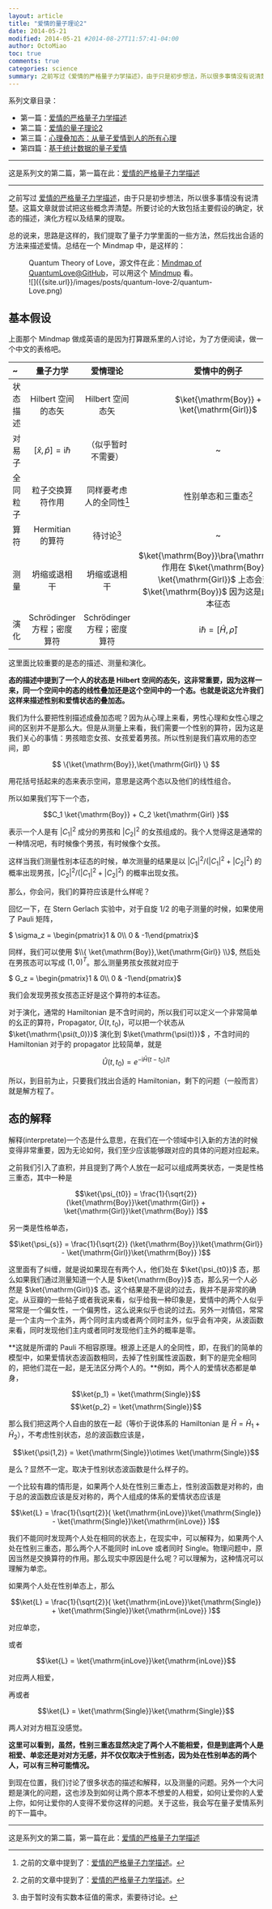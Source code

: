 ```yaml
---
layout: article
title: "爱情的量子理论2"
date: 2014-05-21
modified: 2014-05-21 #2014-08-27T11:57:41-04:00
author: OctoMiao
toc: true
comments: true
categories: science
summary: 之前写过《爱情的严格量子力学描述》，由于只是初步想法，所以很多事情没有说清楚。这篇文章就尝试把这些概念弄清楚。所要讨论的大致包括主要假设的确定，状态的描述，演化方程以及结果的提取。
---
```




$$\newcommand{\bra}[1]{\left\langle #1\right|}
\newcommand{\ket}[1]{\left| #1\right\rangle}
\newcommand{\braket}[2]{\langle #1 \mid #2 \rangle}$$


系列文章目录：
* 第一篇：[爱情的严格量子力学描述](quantum-love.html)
* 第二篇：[爱情的量子理论2](quantum-love-2.html})
* 第三篇：[心理叠加态：从量子爱情到人的所有心理](from-quantum-love-to-quantum-psychology.html)
* 第四篇：[基于统计数据的量子爱情](quantum-psychology-cognition-and-statistics.html)


-----

这是系列文的第二篇，第一篇在此：[爱情的严格量子力学描述](http://multiverse.lamost.org/blog/6207)

------

之前写过 [爱情的严格量子力学描述](http://multiverse.lamost.org/blog/6207)，由于只是初步想法，所以很多事情没有说清楚。这篇文章就尝试把这些概念弄清楚。所要讨论的大致包括主要假设的确定，状态的描述，演化方程以及结果的提取。

总的说来，思路是这样的，我们提取了量子力学里面的一些方法，然后找出合适的方法来描述爱情。总结在一个 Mindmap 中，是这样的：


<figure markdown="1">
<figcaption>
Quantum Theory of Love，源文件在此：<a href="https://raw.github.com/emptymalei/QuantumLove/master/mindmap/quantumLove.mup">Mindmap of QuantumLove@GitHub</a>，可以用这个 <a href="http://www.mindmup.com/">Mindmup</a> 看。
</figcaption>
![]({{site.url}}/images/posts/quantum-love-2/quantum-Love.png)
</figure>


## 基本假设

上面那个 Mindmap 做成英语的是因为打算跟系里的人讨论，为了方便阅读，做一个中文的表格吧。

|  ~            |  量子力学           |     爱情理论  |   爱情中的例子    | 
|:------------- |:-----------------:|:------------:|:---------------:|
|   状态描述     |  Hilbert 空间的态矢  | Hilbert 空间态矢 | $\ket{\mathrm{Boy}} + \ket{\mathrm{Girl}}$  |
|     对易子     |  $[\hat x, \hat p]=\mathrm i \hbar$      |   （似乎暂时不需要） | ~ |
|     全同粒子   |  粒子交换算符作用      |  同样要考虑人的全同性[^1]  | 性别单态和三重态[^1]  |
|     算符      |  Hermitian 的算符   |  待讨论[^2]   |   ~   |
|   测量         |     坍缩或退相干    |  坍缩或退相干   |  $\ket{\mathrm{Boy}}\bra{\mathrm{Boy}}$ 作用在 $\ket{\mathrm{Boy}} + \ket{\mathrm{Girl}}$ 上态会变成 $\ket{\mathrm{Boy}}$ 因为这是此算符的本征态  |
|  演化  |  Schrödinger 方程；密度算符  |  Schrödinger 方程；密度算符  | $\mathrm i \hbar = [\hat H, \hat \rho]$  |


这里面比较重要的是态的描述、测量和演化。

**态的描述中提到了一个人的状态是 Hilbert 空间的态矢，这非常重要，因为这样一来，同一个空间中的态的线性叠加还是这个空间中的一个态。也就是说这允许我们这样来描述性别和爱情状态的叠加态。**

我们为什么要把性别描述成叠加态呢？因为从心理上来看，男性心理和女性心理之间的区别并不是那么大。但是从测量上来看，我们需要一个性别的算符，因为这是我们关心的事情：男孩暗恋女孩、女孩爱着男孩。所以性别是我们喜欢用的态空间，即 

$$ \{\ket{\mathrm{Boy}},\ket{\mathrm{Girl}} \} $$

用花括号括起来的态来表示空间，意思是这两个态以及他们的线性组合。

所以如果我们写下一个态，

$$C_1 \ket{\mathrm{Boy}} + C_2 \ket{\mathrm{Girl} }$$

表示一个人是有 $|C_1|^2$ 成分的男孩和 $|C_2|^2$ 的女孩组成的。我个人觉得这是通常的一种情况吧，有时候像个男孩，有时候像个女孩。

这样当我们测量性别本征态的时候，单次测量的结果是以 $|C_1|^2/(|C_1|^2 + |C_2|^2)$ 的概率出现男孩，$|C_2|^2/(|C_1|^2 + |C_2|^2)$ 的概率出现女孩。

那么，你会问，我们的算符应该是什么样呢？

回忆一下，在 Stern Gerlach 实验中，对于自旋 1/2 的电子测量的时候，如果使用了 Pauli 矩阵，

$ \sigma_z = \begin{pmatrix}1 & 0\\\\ 0 & -1\end{pmatrix}$

同样，我们可以使用 $\\{ \ket{\mathrm{Boy}},\ket{\mathrm{Girl}} \\}$, 然后处在男孩态可以写成 $(1,0)^T$。那么测量男孩女孩就对应于

$ G_z = \begin{pmatrix}1 & 0\\\\ 0 & -1\end{pmatrix}$

我们会发现男孩女孩态正好是这个算符的本征态。


对于演化，通常的 Hamiltonian 是不含时间的，所以我们可以定义一个非常简单的幺正的算符，Propagator, $\hat U(t,t_0)$，可以把一个状态从 $\ket{\mathrm{\psi(t_0)}}$ 演化到 $\ket{\mathrm{\psi(t)}}$ ，不含时间的 Hamiltonian 对于的 propagator 比较简单，就是 

$$\hat U(t,t_0) = e^{-\mathrm i \hat H (t-t_0)/t}$$

所以，到目前为止，只要我们找出合适的 Hamiltonian，剩下的问题（一般而言）就是解方程了。



## 态的解释

解释(interpretate)一个态是什么意思，在我们在一个领域中引入新的方法的时候变得非常重要，因为无论如何，我们至少应该能够跟对应的具体的问题对应起来。

之前我们引入了直积，并且提到了两个人放在一起可以组成两类状态，一类是性格三重态，其中一种是

$$\ket{\psi_{t0}} = \frac{1}{\sqrt{2}} (\ket{\mathrm{Boy}}\ket{\mathrm{Girl}} + \ket{\mathrm{Girl}}\ket{\mathrm{Boy}} )$$

另一类是性格单态，

$$\ket{\psi_{s}} = \frac{1}{\sqrt{2}} (\ket{\mathrm{Boy}}\ket{\mathrm{Girl}} - \ket{\mathrm{Girl}}\ket{\mathrm{Boy}} )$$

这里面有了纠缠，就是说如果现在有两个人，他们处在 $\ket{\psi_{t0}}$ 态，那么如果我们通过测量知道一个人是 $\ket{\mathrm{Boy}}$ 态，那么另一个人必然是 $\ket{\mathrm{Girl}}$ 态。这个结果是不是说的过去，我并不是非常的确定。从豆瓣的一些帖子或者我说来看，似乎给我一种印象是，爱情中的两个人似乎常常是一个偏女性，一个偏男性，这么说来似乎也说的过去。另外一对情侣，常常是一个主内一个主外，两个同时主内或者两个同时主外，似乎会有冲突，从波函数来看，同时发现他们主内或者同时发现他们主外的概率是零。

**这就是所谓的 Pauli 不相容原理。根源上还是人的全同性，即，在我们的简单的模型中，如果爱情状态波函数相同，去掉了性别属性波函数，剩下的是完全相同的，把他们混在一起，是无法区分两个人的。**例如，两个人的爱情状态都是单身，

$$\ket{p_1} = \ket{\mathrm{Single}}$$
$$\ket{p_2} = \ket{\mathrm{Single}}$$

那么我们把这两个人自由的放在一起（等价于说体系的 Hamiltonian 是 $\hat H = \hat H_1 + \hat H_2$），不考虑性别状态，总的波函数应该是，

$$\ket{\psi(1,2)} = \ket{\mathrm{Single}}\otimes \ket{\mathrm{Single}}$$

是么？显然不一定。取决于性别状态波函数是什么样子的。

一个比较有趣的情形是，如果两个人处在性别三重态上，性别波函数是对称的，由于总的波函数应该是反对称的，两个人组成的体系的爱情状态应该是

$$\ket{L} = \frac{1}{\sqrt{2}}( \ket{\mathrm{inLove}}\ket{\mathrm{Single}} - \ket{\mathrm{Single}}\ket{\mathrm{inLove}} )$$

我们不能同时发现两个人处在相同的状态上，在现实中，可以解释为，如果两个人处在性别三重态，那么两个人不能同时 inLove 或者同时 Single。物理问题中，原因当然是交换算符的作用。那么现实中原因是什么呢？可以理解为，这种情况可以理解为单恋。

如果两个人处在性别单态上，那么

$$\ket{L} = \frac{1}{\sqrt{2}}( \ket{\mathrm{inLove}}\ket{\mathrm{Single}} + \ket{\mathrm{Single}}\ket{\mathrm{inLove}} )$$

对应单恋，

或者

$$\ket{L} = \ket{\mathrm{inLove}}\ket{\mathrm{inLove}}$$

对应两人相爱，

再或者

$$\ket{L} = \ket{\mathrm{Single}}\ket{\mathrm{Single}}$$

两人对对方相互没感觉。



**这里可以看到，虽然，性别三重态显然决定了两个人不能相爱，但是到底两个人是相爱、单恋还是对对方无感，并不仅仅取决于性别态，因为处在性别单态的两个人，可以有三种可能情况。**


到现在位置，我们讨论了很多状态的描述和解释，以及测量的问题。另外一个大问题是演化的问题，这也涉及到如何让两个原本不想爱的人相爱，如何让爱你的人爱上你，如何让爱你的人变得不爱你这样的问题。关于这些，我会写在量子爱情系列的下一篇中。

-----
这是系列文的第二篇，第一篇在此：[爱情的严格量子力学描述](quantum-love.html)


[^1]:  之前的文章中提到了：[爱情的严格量子力学描述](quantum-love.html)。
[^2]:  由于暂时没有实数本征值的需求，索要待讨论。